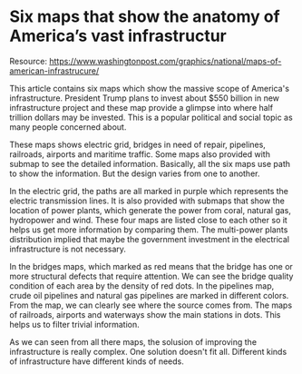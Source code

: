 # Six maps that show the anatomy of America’s vast infrastructur 
Resource: https://www.washingtonpost.com/graphics/national/maps-of-american-infrastrucure/

This article contains six maps which show the massive scope of America's infrastructure. President Trump plans to invest about $550 billion in new infrastructure project and these map provide a glimpse into where half trillion dollars may be invested. This is a popular political and social topic as many people concerned about.

These maps shows electric grid, bridges in need of repair, pipelines, railroads, airports and maritime traffic. Some maps also provided with submap to see the detailed information. Basically, all the six maps use path to show the information. But the design varies from one to another.

In the electric grid, the paths are all marked in purple which represents the electric transmission lines. It is also provided with submaps that show the location of power plants, which generate the power from coral, natural gas, hydropower and wind. These four maps are listed close to each other so it helps us get more information by comparing them. The multi-power plants distribution implied that maybe the government investment in the electrical infrastructure is not necessary.

In the bridges maps, which marked as red means that the bridge has one or more structural defects that require attention. We can see the bridge quality condition of each area by the density of red dots. In the pipelines map, crude oil pipelines and natural gas pipelines are marked in different colors. From the map, we can clearly see where the source comes from. The maps of railroads, airports and waterways show the main stations in dots. This helps us to filter trivial information.

As we can seen from all there maps, the solusion of improving the infrastructure is really complex. One solution doesn't fit all. Different kinds of infrastructure have different kinds of needs.

